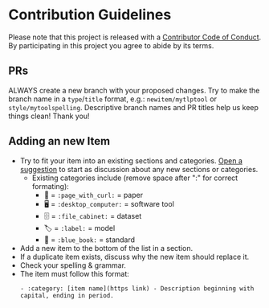 # Contribution Guidelines

Please note that this project is released with a [Contributor Code of Conduct](code_of_conduct.md). By participating in this project you agree to abide by its terms.

## PRs

ALWAYS create a new branch with your proposed changes. Try to make the branch name in a `type`/`title` format, e.g.: `newitem/mytlptool` or `style/mytoolspelling`. Descriptive branch names and PR titles help us keep things clean! Thank you!

## Adding an new Item

- Try to fit your item into an existing sections and categories. [Open a suggestion](https://github.com/TLP-COI/awesome-tlp/issues/new) to start as discussion about any new sections or categories.
  - Existing categories include (remove space after ":" for correct formating): 
    - 📃 = `:page_with_curl:` = paper 
    - 🖥️ = `:desktop_computer:` = software tool
    - 🗄️ = `:file_cabinet:` = dataset 
    - 🏷️ = `:label:` = model 
    - 📘 = `:blue_book:` = standard 
- Add a new item to the bottom of the list in a section.
- If a duplicate item exists, discuss why the new item should replace it.
- Check your spelling & grammar.
- The item must follow this format:
  ```
  - :category: [item name](https link) - Description beginning with capital, ending in period.
  ```
